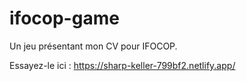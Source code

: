 # ifocop-game
Un jeu présentant mon CV pour IFOCOP.

Essayez-le ici :
https://sharp-keller-799bf2.netlify.app/
